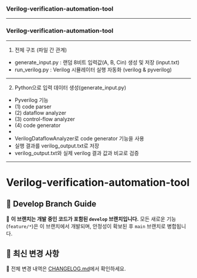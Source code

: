 ### Verilog-verification-automation-tool
---
### Verilog-verification-automation-tool
---
1. 전체 구조 (파일 간 관계)
  - generate_input.py	: 랜덤 8비트 입력값(A, B, Cin) 생성 및 저장 (input.txt)
  - run_verilog.py : Verilog 시뮬레이터 실행 자동화 (verilog & pyverilog)
---
2. Python으로 입력 데이터 생성(generate_input.py)
  - Pyverilog 기능
  - (1) code parser
  - (2) dataflow analyzer
  - (3) control-flow analyzer
  - (4) code generator
  - 
  - VerilogDataflowAnalyzer로 code generator 기능을 사용
  - 실행 결과를 verilog_output.txt로 저장
  - verilog_output.txt와 실제 verilog 결과 값과 비교로 검증
---
# Verilog-verification-automation-tool
## 📌 Develop Branch Guide

🚀 **이 브랜치는 개발 중인 코드가 포함된 `develop` 브랜치입니다.**
모든 새로운 기능(`feature/*`)은 이 브랜치에서 개발되며, 안정성이 확보된 후 `main` 브랜치로 병합됩니다.


## 📌 최신 변경 사항
📌 전체 변경 내역은 [CHANGELOG.md](CHANGELOG.md)에서 확인하세요.
